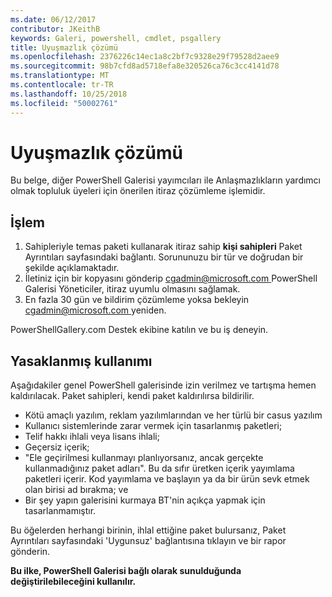 ```yaml
---
ms.date: 06/12/2017
contributor: JKeithB
keywords: Galeri, powershell, cmdlet, psgallery
title: Uyuşmazlık çözümü
ms.openlocfilehash: 2376226c14ec1a8c2bf7c9328e29f79528d2aee9
ms.sourcegitcommit: 98b7cfd8ad5718efa8e320526ca76c3cc4141d78
ms.translationtype: MT
ms.contentlocale: tr-TR
ms.lasthandoff: 10/25/2018
ms.locfileid: "50002761"
---
```

# <a name="dispute-resolution"></a>Uyuşmazlık çözümü

Bu belge, diğer PowerShell Galerisi yayımcıları ile Anlaşmazlıkların yardımcı olmak topluluk üyeleri için önerilen itiraz çözümleme işlemidir.

## <a name="process"></a>İşlem

1. Sahipleriyle temas paketi kullanarak itiraz sahip **kişi sahipleri** Paket Ayrıntıları sayfasındaki bağlantı.
   Sorununuzu bir tür ve doğrudan bir şekilde açıklamaktadır.
2. İletiniz için bir kopyasını gönderip [ cgadmin@microsoft.com ](mailto:cgadmin@microsoft.com) PowerShell Galerisi Yöneticiler, itiraz uyumlu olmasını sağlamak.
3. En fazla 30 gün ve bildirim çözümleme yoksa bekleyin [ cgadmin@microsoft.com ](mailto:cgadmin@microsoft.com) yeniden.

PowerShellGallery.com Destek ekibine katılın ve bu iş deneyin.

## <a name="prohibited-use"></a>Yasaklanmış kullanımı

Aşağıdakiler genel PowerShell galerisinde izin verilmez ve tartışma hemen kaldırılacak.  Paket sahipleri, kendi paket kaldırılırsa bildirilir.

- Kötü amaçlı yazılım, reklam yazılımlarından ve her türlü bir casus yazılım
- Kullanıcı sistemlerinde zarar vermek için tasarlanmış paketleri;
- Telif hakkı ihlali veya lisans ihlali;
- Geçersiz içerik;
- "Ele geçirilmesi kullanmayı planlıyorsanız, ancak gerçekte kullanmadığınız paket adları". Bu da sıfır üretken içerik yayımlama paketleri içerir.
  Kod yayımlama ve başlayın ya da bir ürün sevk etmek olan birisi ad bırakma; ve
- Bir şey yapın galerisini kurmaya BT'nin açıkça yapmak için tasarlanmamıştır.

Bu öğelerden herhangi birinin, ihlal ettiğine paket bulursanız, Paket Ayrıntıları sayfasındaki 'Uygunsuz' bağlantısına tıklayın ve bir rapor gönderin.

**Bu ilke, PowerShell Galerisi bağlı olarak sunulduğunda değiştirilebileceğini kullanılır.**
